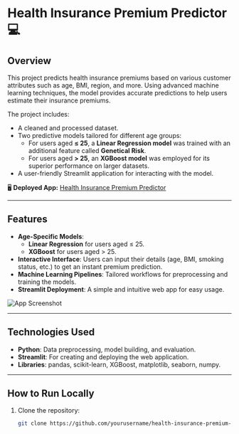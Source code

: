 # Health Insurance Premium Predictor 💻

## Overview
This project predicts health insurance premiums based on various customer attributes such as age, BMI, region, and more. Using advanced machine learning techniques, the model provides accurate predictions to help users estimate their insurance premiums.

The project includes:
- A cleaned and processed dataset.
- Two predictive models tailored for different age groups:
  - For users aged **≤ 25**, a **Linear Regression model** was trained with an additional feature called **Genetical Risk**.
  - For users aged **> 25**, an **XGBoost model** was employed for its superior performance on larger datasets.
- A user-friendly Streamlit application for interacting with the model.

🖥 **Deployed App:** [Health Insurance Premium Predictor](https://healthcare-premium-predictor-kesavadas.streamlit.app/)

---

## Features
- **Age-Specific Models**:
  - **Linear Regression** for users aged ≤ 25.
  - **XGBoost** for users aged > 25.
- **Interactive Interface**: Users can input their details (age, BMI, smoking status, etc.) to get an instant premium prediction.
- **Machine Learning Pipelines**: Tailored workflows for preprocessing and training the models.
- **Streamlit Deployment**: A simple and intuitive web app for easy usage.

![App Screenshot](image.png)

---

## Technologies Used
- **Python**: Data preprocessing, model building, and evaluation.
- **Streamlit**: For creating and deploying the web application.
- **Libraries**: pandas, scikit-learn, XGBoost, matplotlib, seaborn, numpy.

---

## How to Run Locally
1. Clone the repository:
   ```bash
   git clone https://github.com/yourusername/health-insurance-premium-predictor.git
